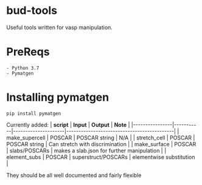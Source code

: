 # bud-tools
Useful tools written for vasp manipulation.

# PreReqs
```
- Python 3.7
- Pymatgen
```
# Installing pymatgen 
```
pip install pymatgen
```

Currently added:
| **script**     | **Input** | **Output**          | **Note**                                   | 
|----------------|-----------|---------------------|--------------------------------------------|
| make_supercell | POSCAR    | POSCAR string       | N/A                                        |
| stretch_cell   | POSCAR    | POSCAR string       | Can stretch with discrimination            |
| make_surface   | POSCAR    | slabs/POSCARs       | makes a slab.json for further manipulation |
| element_subs   | POSCAR    | superstruct/POSCARs | elementwise substitution                   |

They should be all well documented and fairly flexible
